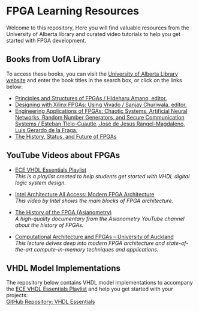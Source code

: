 # FPGA Learning Resources

Welcome to this repository, Here you will find valuable resources from the University of Alberta library and curated video tutorials to help you get started with FPGA development.

## Books from UofA Library

To access these books, you can visit the [University of Alberta Library website](https://www.library.ualberta.ca/) and enter the book titles in the search box, or click on the links below:

- [Principles and Structures of FPGAs / Hideharu Amano, editor.](https://login.ezproxy.library.ualberta.ca/login?url=https://search.ebscohost.com/login.aspx?direct=true&db=cat03710a&AN=alb.8357528&site=eds-live&scope=site)
- [Designing with Xilinx FPGAs: Using Vivado / Sanjay Churiwala, editor.](https://login.ezproxy.library.ualberta.ca/login?url=https://search.ebscohost.com/login.aspx?direct=true&db=cat03710a&AN=alb.7665556&site=eds-live&scope=site)
- [Engineering Applications of FPGAs: Chaotic Systems, Artificial Neural Networks, Random Number Generators, and Secure Communication Systems / Esteban Tlelo-Cuautle, José de Jesús Rangel-Magdaleno, Luis Gerardo de la Fraga.](https://login.ezproxy.library.ualberta.ca/login?url=https://search.ebscohost.com/login.aspx?direct=true&db=cat03710a&AN=alb.7660880&site=eds-live&scope=site)
- [The History, Status, and Future of FPGAs](https://login.ezproxy.library.ualberta.ca/login?url=https://search.ebscohost.com/login.aspx?direct=true&db=edswsc&AN=000575515300012&site=eds-live&scope=site)

## YouTube Videos about FPGAs
- [ECE VHDL Essentials Playlist](https://youtube.com/playlist?list=PLwlzjyNqNi-ZOI9f2Ps2bpxEV8C9sEoMm&si=fxvw5KdRblF57RSD)  
  *This is a playlist created to help students get started with VHDL digital logic system design.*

- [Intel Architecture All Access: Modern FPGA Architecture](https://youtu.be/EVy4KEj9kZg?si=FgLqAfwNl97kyInX)  
  *This video by Intel shows the main blocks of FPGA architecture.*

- [The History of the FPGA (Asianometry)](https://youtu.be/m-8G1Yixb34?si=pcbNG1m06wWH_ymX)  
  *A high-quality documentary from the Asianometry YouTube channel about the history of FPGAs.*

- [Computational Architecture and FPGAs – University of Auckland](https://youtu.be/V4NZ6tcmqOs?si=4WkCg9f0nGZvwMUy)  
  *This lecture delves deep into modern FPGA architecture and state-of-the-art compute-in-memory techniques and applications.*

## VHDL Model Implementations

The repository below contains VHDL model implementations to accompany the [ECE VHDL Essentials Playlist](https://youtube.com/playlist?list=PLwlzjyNqNi-ZOI9f2Ps2bpxEV8C9sEoMm&si=fxvw5KdRblF57RSD) and help you get started with your projects:  
[GitHub Repository: VHDL Essentials](https://github.com/UofA-ECE/VHDL_Essentials)
